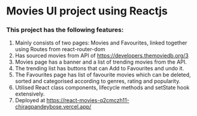 # Movies UI project using Reactjs

### This project has the following features:
1. Mainly consists of two pages: Movies and Favourites, linked together using Routes from react-router-dom
2. Has sourced movies from API of https://developers.themoviedb.org/3 
3. Movies page has a banner and a list of trending movies from the API.
4. The trending list has buttons that can Add to Favourites and undo it.
5. The Favourites page has list of favourite movies which can be deleted, sorted and categorised according to genres, rating and popularity.
6. Utilised React class components, lifecycle methods and setState hook extensively.
7. Deployed at https://react-movies-q2cmczh11-chiragpandeybose.vercel.app/
